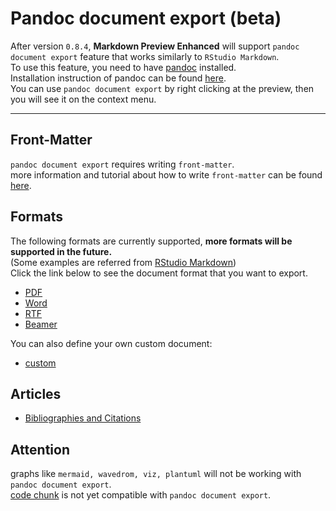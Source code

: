 # Pandoc document export (beta)
After version `0.8.4`, **Markdown Preview Enhanced** will support `pandoc document export` feature that works similarly to `RStudio Markdown`.   
To use this feature, you need to have [pandoc](http://pandoc.org/) installed.   
Installation instruction of pandoc can be found [here](http://pandoc.org/installing.html).  
You can use `pandoc document export` by right clicking at the preview, then you will see it on the context menu.  

---
## Front-Matter   
`pandoc document export` requires writing `front-matter`.  
more information and tutorial about how to write `front-matter` can be found [here](https://jekyllrb.com/docs/frontmatter/).

## Formats
The following formats are currently supported, **more formats will be supported in the future.**  
(Some examples are referred from [RStudio Markdown](http://rmarkdown.rstudio.com/formats.html))  
Click the link below to see the document format that you want to export.  

* [PDF](./pandoc/pdf.md)  
* [Word](./pandoc/word.md)
* [RTF](./pandoc/rtf.md)
* [Beamer](./pandoc/beamer.md)  


You can also define your own custom document:  
* [custom](./pandoc/custom.md)

## Articles  
* [Bibliographies and Citations](./pandoc/bibliographies-and-citations.md)

## Attention
graphs like `mermaid, wavedrom, viz, plantuml` will not be working with `pandoc document export`.      
[code chunk](./code-chunk.md) is not yet compatible with `pandoc document export`.    
